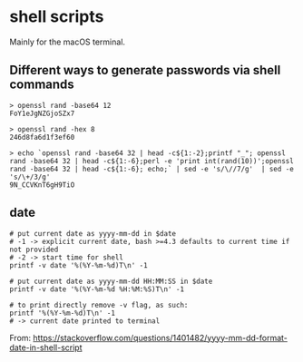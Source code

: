 # shell scripts

Mainly for the macOS terminal.

## Different ways to generate passwords via shell commands

    > openssl rand -base64 12
    FoY1eJgNZGjoSZx7

    > openssl rand -hex 8
    246d8fa6d1f3ef60

    > echo `openssl rand -base64 32 | head -c${1:-2};printf "_"; openssl rand -base64 32 | head -c${1:-6};perl -e 'print int(rand(10))';openssl rand -base64 32 | head -c${1:-6}; echo;` | sed -e 's/\//7/g'  | sed -e 's/\+/3/g'
    9N_CCVKnT6gH9TiO

## date

```shell
# put current date as yyyy-mm-dd in $date
# -1 -> explicit current date, bash >=4.3 defaults to current time if not provided
# -2 -> start time for shell
printf -v date '%(%Y-%m-%d)T\n' -1 

# put current date as yyyy-mm-dd HH:MM:SS in $date
printf -v date '%(%Y-%m-%d %H:%M:%S)T\n' -1 

# to print directly remove -v flag, as such:
printf '%(%Y-%m-%d)T\n' -1
# -> current date printed to terminal
```

From: https://stackoverflow.com/questions/1401482/yyyy-mm-dd-format-date-in-shell-script